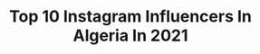 ---
title: Top 10 Instagram Influencers In Algeria In 2021
description: >-
  Find top Instagram influencers in Algeria in 2021. Most popular hashtags: #algeria #algerie #oran.
platform: Instagram
hits: 39
text_top: Identify the best Instagram influencers on inBeat.
text_bottom: Our search engine holds 39 Instagram influencers like this in Algeria for you to contact.
profiles:
  - username: "blak23f"
    fullname: >-
      Fares Baraket
    bio: >-
      Acteur/Comédien/Rappeur ... 👕 @never2oolate 📬 Pro : Fares.blak23@gmail.com
    location: "Algeria"
    followers: 136163
    engagement: 1282
    commentsToLikes: 0.032532
    id: ck13a2tgmocns0i19pvqq1fay
    verified: false
    hashtags: "#summer"
  - username: "djoher.art"
    fullname: >-
      • Djoher Art •
    bio: >-
      •Djoher GHAOUL جوهر •a 17 yo girl •🇩🇿Oran, Algeria ✨Open for commission • a self-taught artist • #traditional_art #realisticdrawing
    location: "Algeria"
    followers: 3218
    engagement: 2171
    commentsToLikes: 0.112293
    id: ck0vwzka9wdkp0i198i4r1ph7
    verified: false
    hashtags: "#graphite, #artathome, #pencil, #drawings"
  - username: "souhilaofficial"
    fullname: >-
      Souhila Ben Lachhab 🦋 سهيلة
    bio: >-
      🔱SBL🔱 Algerian Artist ▫️ Actress | Singer 🎼 |animatrice TV I Love you my Algeria❤🇩🇿 watch my new music videos 👇
    location: "Algeria"
    followers: 1825515
    engagement: 242
    commentsToLikes: 0.033543
    id: ck14gdxgd4qcc0i196kw8va02
    verified: true
    hashtags: "#look, #algeria, #mood, #souhilabenlachhab"
  - username: "firdouss_kb"
    fullname: >-
      Firdouss_akb
    bio: >-
      رد المتابعة 😍مرحبا بزين معي تابعوني 🇩🇿🇲🇦🇹🇳 Objectif 200k <====== nv compte 01 #abbonné moi تابعوني يصلكم ااجديد abbonne moi
    location: "Algeria"
    followers: 156499
    engagement: 197
    commentsToLikes: 0.056354
    id: ck0ub935xe26r0i19h86273ek
    verified: false
    hashtags: "#alg, #folw, #ba9lawa, #dahk"
  - username: "malek_djeriou"
    fullname: >-
      ⁦🕊️⁩ ملاك
    bio: >-
      🇩🇿. 🥰بنت تيبازة🥰 La vie est belle Artiste٫ comédienne ٫chanteuse 🎤.
    location: "Algeria"
    followers: 31359
    engagement: 189
    commentsToLikes: 0.099646
    id: ck137bgb7apim0i197eiah2v9
    verified: false
    hashtags: ""
  - username: "rym.amari"
    fullname: >-
      الريم✨ 𝓡𝔂𝓶 𝓐𝓶𝓪𝓻𝓲
    bio: >-
      📺 TV Presenter| Journalist #CanalAlgérie 👑 Former Miss Algeria 🌍 Reservoir Engineer 🎤 Event Host
    location: "Algeria"
    followers: 243287
    engagement: 642
    commentsToLikes: 0.018781
    id: ck0w109wygx2o0i19sqsln1gw
    verified: false
    hashtags: "#goodmorning, #sophisticatedsimplicity, #avosbasquettes, #weekend"
  - username: "feryelle_rouu"
    fullname: >-
      🌹.FERIEL / MAKEUP. 🌹
    bio: >-
      Algerian girl 🇩🇿 Makeup lover Human Ressource Management 👩🏻‍🎓
    location: "Algeria"
    followers: 18281
    engagement: 194
    commentsToLikes: 0.160190
    id: ck13a2tobocqa0i19unvw8c74
    verified: false
    hashtags: "#hudabeauty, #winterblushready, #huda, #mercuryretrogradepalette"
  - username: "dz_travelcouple"
    fullname: >-
      ᗩᑎTᗩᖇ & Iᒪᕼᗴᗰ's ᗩᗪᐯᗴᑎTᑌᖇᗴᔕ
    bio: >-
      Travel and photography enthusiasts ✈ 🇩🇿from Algeria Young Travel couple 💏 📩Dztravelcouple@gmail.com 🇩🇪🇭🇷🇸🇮🇨🇿🇦🇹🇳🇱🇭🇺🇮🇹🇹🇷🇧🇪🇫🇷🇪🇸🇲🇻🇵🇹 Nour’s parents
    location: "Algeria"
    followers: 81707
    engagement: 474
    commentsToLikes: 0.013056
    id: ck0w05vxhcj5d0i19jd4a3b5n
    verified: false
    hashtags: "#travelcouples, #visitalgeria, #dubai, #karakou"
  - username: "nourhane_zghid"
    fullname: >-
      Nourhane
    bio: >-
      Actrice ALGERIA♥️ Business contact : nourhanezghidpro1@gmail.com You didn’t go through all that for nothing.
    location: "Algeria"
    followers: 1853362
    engagement: 546
    commentsToLikes: 0.013065
    id: ck137bl0uaq7u0i195vkfz886
    verified: false
    hashtags: "#algeria, #nourhane, #loveyourself, #algerie"
  - username: "faridarguibaoff"
    fullname: >-
      Farida
    bio: >-
      Algerian 🇩🇿 artist 🎶 🐼 animals lover ❤️ 📍Oran 💎وهران pro 📧 : Faridarguiba@gmail.com Nouvelle vidéo￼📸🔥🔥 ⬇⬇⬇
    location: "Algeria"
    followers: 642726
    engagement: 366
    commentsToLikes: 0.006605
    id: ck0uao9zgcme60i19i7jdnp48
    verified: false
    hashtags: "#freeuyghur, #1ernovembre, #swipe, #farida"
---